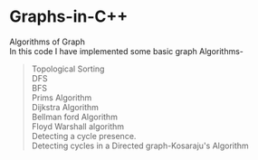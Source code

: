 # Graphs-in-C++
Algorithms of Graph<br/>
In this code I have implemented some basic graph Algorithms-<br/>
>Topological Sorting<br/>
>DFS<br/>
>BFS<br/>
>Prims Algorithm<br/>
>Dijkstra Algorithm<br/>
>Bellman ford Algorithm<br/>
>Floyd Warshall algorithm<br/>
>Detecting a cycle presence.<br/>
>Detecting cycles in a Directed graph-Kosaraju's Algorithm<br/>

